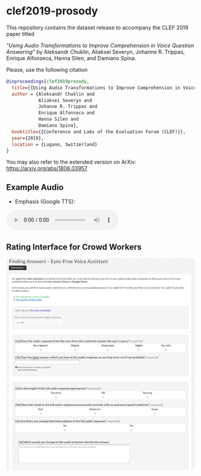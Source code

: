 # clef2019-prosody
This repository contains the dataset release to accompany the CLEF 2019 paper titled

*"Using Audio Transformations to Improve Comprehension in Voice Question Answering"* by Aleksandr Chuklin, Aliaksei Severyn, Johanne R. Trippas, Enrique Alfonseca, Hanna Silen, and Damiano Spina.

Please, use the following citation

```bibtex
@inproceedings{clef2019prosody,
  title={{Using Audio Transformations to Improve Comprehension in Voice Question Answering}},
  author = {Aleksandr Chuklin and
            Aliaksei Severyn and
            Johanne R. Trippas and
            Enrique Alfonseca and
            Hanna Silen and
            Damiano Spina},
  booktitle={{Conference and Labs of the Evaluation Forum (CLEF)}},
  year={2019},
  location = {Lugano, Switzerland}
}
```

You may also refer to the extended version on ArXiv: https://arxiv.org/abs/1806.03957

## Example Audio

* Emphasis (Google TTS):
<audio controls="controls">
      <source src="media/Google_emphasis.mp3" type="audio/ogg"></source>
      <source src="{{mp3_url}}" type="audio/mpeg"></source>
      <!-- The next line will only be executed if the browser doesn't support the <audio> tag-->
    Your browser does not support the HTML5 Audio element or MP3 playback.
  </audio>

## Rating Interface for Crowd Workers

![rating-intreface](media/rating-intreface.png)